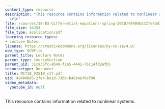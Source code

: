 ```yaml
---
content_type: resource
description: "This resource contains information related to nonlinear systems. \r\n\
  \r\n"
file: /courses/18-03-differential-equations-spring-2010/49404bd32fe4bd1d73b0b46b4e70cf90_MIT18_03S10_c37.pdf
file_size: 34453
file_type: application/pdf
learning_resource_types:
- Lecture Notes
license: https://creativecommons.org/licenses/by-nc-sa/4.0/
ocw_type: OCWFile
parent_title: Lecture Notes
parent_type: CourseSection
parent_uid: 31ca35fc-ab40-f2e5-4441-76c14fd2ef05
resourcetype: Document
title: MIT18_03S10_c37.pdf
uid: 49404bd3-2fe4-bd1d-73b0-b46b4e70cf90
video_metadata:
  youtube_id: null
---
```

This resource contains information related to nonlinear systems. 

